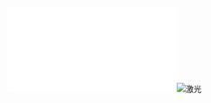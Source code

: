 ![](激光.md)![激光](https://user-images.githubusercontent.com/82360005/114531203-44433680-9c7e-11eb-9743-53dbc8d2b242.png)
